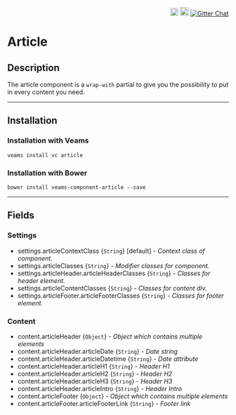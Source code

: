 <p align="right">
<a href="https://badge.fury.io/js/veams-component-article"><img src="https://badge.fury.io/js/veams-component-article.svg" alt="npm version" height="18"></a>
    <a href="https://badge.fury.io/bo/veams-component-article"><img src="https://badge.fury.io/bo/veams-component-article.svg" alt="Bower version" height="20"></a>
    <a href="https://gitter.im/Sebastian-Fitzner/Veams?utm_source=badge&utm_medium=badge&utm_campaign=pr-badge"><img src="https://badges.gitter.im/Sebastian-Fitzner/Veams.svg" alt="Gitter Chat" /></a>
</p>

# Article

## Description

The article component is a `wrap-with` partial to give you the possibility to put in every content you need. 

----------- 

## Installation 

### Installation with Veams

`veams install vc article`

### Installation with Bower

`bower install veams-component-article --save`

----------- 

## Fields

### Settings
- settings.articleContextClass {`String`} [default] - _Context class of component._
- settings.articleClasses {`String`} - _Modifier classes for component._
- settings.articleHeader.articleHeaderClasses {`String`} - _Classes for header element._
- settings.articleContentClasses {`String`} - _Classes for content div._
- settings.articleFooter.articleFooterClasses {`String`} - _Classes for footer element._


### Content 
- content.articleHeader {`Object`} - _Object which contains multiple elements_
- content.articleHeader.articleDate {`String`} - _Date string_
- content.articleHeader.articleDatetime {`String`} - _Date attribute_
- content.articleHeader.articleH1 {`String`} - _Header H1_
- content.articleHeader.articleH2 {`String`} - _Header H2_
- content.articleHeader.articleH3 {`String`} - _Header H3_
- content.articleHeader.articleIntro {`String`} - _Header Intro_
- content.articleFooter {`Object`} - _Object which contains multiple elements_
- content.articleFooter.articleFooterLink {`String`} - _Footer link_
